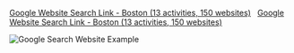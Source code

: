 [Google Website Search Link - Boston (13 activities, 150 websites)](https://docs.google.com/spreadsheets/d/1xHIA38O6pD_eyyAoakeGUtj1RIfZBijIwaz2nWWE2V4/edit?usp=sharing) &nbsp;
      [Google Website Search Link - Boston (13 activities, 150 websites)](https://docs.google.com/spreadsheets/d/1xHIA38O6pD_eyyAoakeGUtj1RIfZBijIwaz2nWWE2V4/edit?usp=sharing)
             
![Google Search Website Example](https://user-images.githubusercontent.com/85134229/151622576-178bdab8-6686-42cb-902d-16be1818a796.png)
